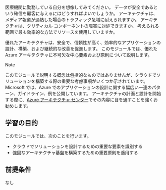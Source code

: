 医療機関に勤務している自分を想像してみてください。 データが安全であるという確信を顧客に与えるにはどうすればよいでしょうか。 アーキテクチャは、メディア報道が過熱した場合のトラフィック急増に耐えられますか。 アーキテクチャは、クリティカル コンポーネントの障害に対処できますか。 考えられる範囲で最も効率的な方法でリソースを使用していますか。

優れたアーキテクチャは、安全で、信頼性が高く、効率的なアプリケーションの設計、構築、および継続的な改善を促進します。 このモジュールでは、優れた Azure アーキテクチャに不可欠な中心要素および原則について説明します。

> [!NOTE]
> このモジュールで説明する概念は包括的なものではありませんが、クラウドでソリューションを構築する際の重要な考慮事項がいくつか示されています。 Microsoft では、Azure でのアプリケーションの設計に関する幅広い一連のパターン、ガイドライン、例を公開しています。 アーキテクチャの計画と設計を開始する際に、[Azure アーキテクチャ センター](https://docs.microsoft.com/azure/architecture/)でその内容に目を通すことを強くお勧めします。

## <a name="learning-objectives"></a>学習の目的

このモジュールでは、次のことを行います。

- クラウドでソリューションを設計するための重要な要素を識別する
- 強固なアーキテクチャ基盤を構築するための重要原則を適用する

## <a name="prerequisites"></a>前提条件  

なし